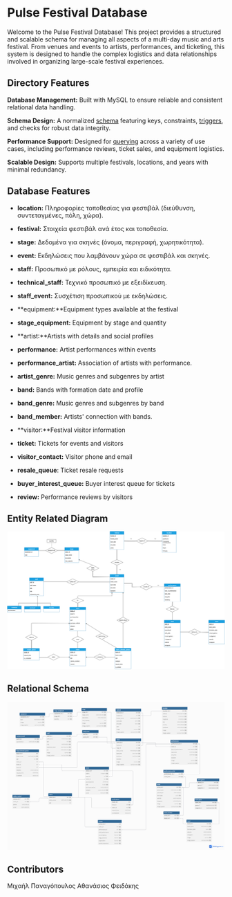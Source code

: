 ﻿# Pulse Festival Database

Welcome to the Pulse Festival Database! This project provides a structured and scalable schema for managing all aspects of a multi-day music and arts festival. From venues and events to artists, performances, and ticketing, this system is designed to handle the complex logistics and data relationships involved in organizing large-scale festival experiences.


## Directory Features

**Database Management:** Built with MySQL to ensure reliable and consistent relational data handling.

**Schema Design:** A normalized [schema](https://github.com/ThanoSnake/data_base_2025/blob/main/sql/install.sql) featuring keys, constraints, [triggers](https://github.com/ThanoSnake/data_base_2025/blob/main/sql/triggers_procedures.sql), and checks for robust data integrity.

**Performance Support:** Designed for [querying](https://github.com/ThanoSnake/data_base_2025/blob/main/sql/all_queries.sql) across a variety of use cases, including performance reviews, ticket sales, and equipment logistics.

**Scalable Design:** Supports multiple festivals, locations, and years with minimal redundancy.


## Database Features



 - **location:** Πληροφορίες τοποθεσίας για φεστιβάλ (διεύθυνση, συντεταγμένες, πόλη, χώρα).
 
 - **festival:** Στοιχεία φεστιβάλ ανά έτος και τοποθεσία.
   
   
 - **stage:** Δεδομένα για σκηνές (όνομα, περιγραφή, χωρητικότητα).
   
   
 - **event:** Εκδηλώσεις που λαμβάνουν χώρα σε φεστιβάλ και σκηνές.
   
   
 - **staff:** Προσωπικό με ρόλους, εμπειρία και ειδικότητα.

   
  

 - **technical_staff:** Τεχνικό προσωπικό με εξειδίκευση.

   
   

 - **staff_event:** Συσχέτιση προσωπικού με εκδηλώσεις.

   
 

 - **equipment:**Equipment types available at the festival

   
  
 - **stage_equipment:** Equipment by stage and quantity

   
   

 - **artist:**Artists with details and social profiles

   

 - **performance:** Artist performances within events

   

 - **performance_artist:** Association of artists with performance.

   

 - **artist_genre:** Music genres and subgenres by artist

   

 - **band:** Bands with formation date and profile

   

 - **band_genre:** Music genres and subgenres by band

   

 - **band_member:** Artists' connection with bands.

   

 - **visitor:**Festival visitor information

   

 - **ticket:** Tickets for events and visitors

   

 - **visitor_contact:** Visitor phone and email

   

 - **resale_queue**: Ticket resale requests

   

 - **buyer_interest_queue:** Buyer interest queue for tickets

   

 - **review:** Performance reviews by visitors

##  Entity Related Diagram

![Alt Text](https://github.com/ThanoSnake/data_base_2025/blob/main/diagrams/er.png)

## Relational Schema

![Alt Text](https://github.com/ThanoSnake/data_base_2025/blob/main/diagrams/relational.png)

##  Contributors

Μιχαήλ Παναγόπουλος
Αθανάσιος Φειδάκης


